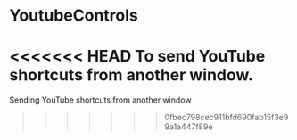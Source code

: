 # YoutubeControls
<<<<<<< HEAD
To send YouTube shortcuts from another window.
=======
Sending YouTube shortcuts from another window
>>>>>>> 0fbec798cec911bfd690fab15f3e99a1a447f89e
